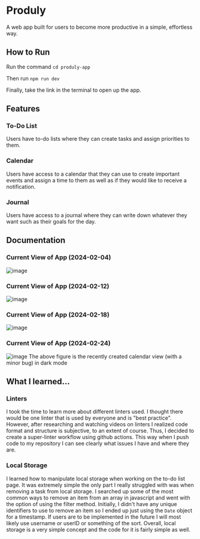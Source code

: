 # Produly
A web app built for users to become more productive in a simple, effortless way.

## How to Run
Run the command `cd produly-app`

Then run `npm run dev`

Finally, take the link in the terminal to open up the app.

## Features
### To-Do List
Users have to-do lists where they can create tasks and assign priorities to them.
### Calendar
Users have access to a calendar that they can use to create important events and assign a time to them as well as if they would like to receive a notification.
### Journal
Users have access to a journal where they can write down whatever they want such as their goals for the day.

## Documentation
### Current View of App (2024-02-04)
![image](https://github.com/aleabalda/produly/assets/113554225/967f5b7e-13b3-4cbb-8548-928b7246e0d2)

### Current View of App (2024-02-12)
![image](https://github.com/aleabalda/produly/assets/113554225/2d2d5967-9e4a-434c-a005-1226f53278fb)

### Current View of App (2024-02-18)
![image](https://github.com/aleabalda/produly/assets/113554225/4fdfd272-682a-4279-b92b-968b60b30054)

### Current View of App (2024-02-24)
![image](https://github.com/aleabalda/produly/assets/113554225/d522b4f0-c05e-477d-a051-9ff45811e2ac)
The above figure is the recently created calendar view (with a minor bug) in dark mode

## What I learned...
### Linters
I took the time to learn more about different linters used. I thought there would be one linter that is used by everyone and is "best practice".
However, after researching and watching videos on linters I realized code format and structure is subjective, to an extent of course. Thus, I decided
to create a super-linter workflow using github actions. This way when I push code to my repository I can see clearly what issues I have and where they are.

### Local Storage
I learned how to manipulate local storage when working on the to-do list page. It was extremely simple the only part I really struggled with was when removing a task from local storage.
I searched up some of the most common ways to remove an item from an array in javascript and went with the option of using the filter method. Initially, I didn't have any unique identifiers
to use to remove an item so I ended up just using the `Date` object for a timestamp. If users are to be implemented in the future I will most likely use username or userID or something of the sort.
Overall, local storage is a very simple concept and the code for it is fairly simple as well.  



